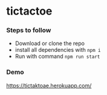 # tictactoe

### Steps to follow
* Download or clone the repo
* install all dependencies with `npm i`
* Run with command `npm run start`

### Demo
https://tictaktoae.herokuapp.com/
